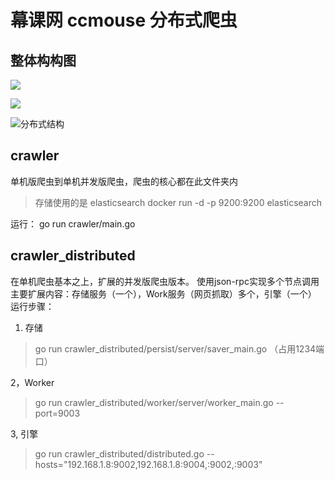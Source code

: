 # 幕课网 ccmouse 分布式爬虫

## 整体构构图



![](https://ws1.sinaimg.cn/large/006tKfTcly1frf8tc77lvj30m00cadge.jpg)

![](https://ws4.sinaimg.cn/large/006tKfTcly1frf8uarwm3j30lz0cft9l.jpg)

![分布式结构](https://ws3.sinaimg.cn/large/006tKfTcly1frf8ybx0lhj30lz0cf0tt.jpg)

## crawler

单机版爬虫到单机并发版爬虫，爬虫的核心都在此文件夹内

>存储使用的是 elasticsearch
docker run -d -p 9200:9200 elasticsearch

运行：
go run crawler/main.go

## crawler_distributed
在单机爬虫基本之上，扩展的并发版爬虫版本。
使用json-rpc实现多个节点调用
主要扩展内容：存储服务（一个），Work服务（网页抓取）多个，引擎（一个）
运行步骤：

1. 存储
> go run crawler_distributed/persist/server/saver_main.go （占用1234端口）

2，Worker
> go run crawler_distributed/worker/server/worker_main.go --port=9003

3, 引擎
> go run crawler_distributed/distributed.go --hosts="192.168.1.8:9002,192.168.1.8:9004,:9002,:9003"



